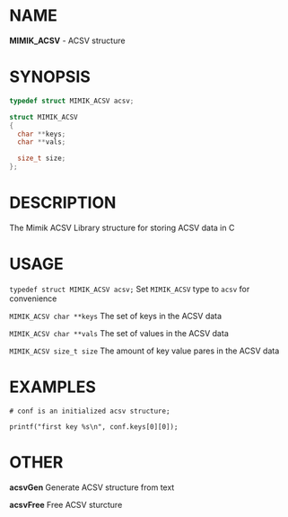 # NAME

**MIMIK_ACSV** - ACSV structure

# SYNOPSIS

```C
typedef struct MIMIK_ACSV acsv;

struct MIMIK_ACSV
{
  char **keys;
  char **vals;

  size_t size;
};
```

# DESCRIPTION

The Mimik ACSV Library structure for storing ACSV data in C

# USAGE

`typedef struct MIMIK_ACSV acsv;` Set `MIMIK_ACSV` type to `acsv` for convenience

`MIMIK_ACSV char **keys` The set of keys in the ACSV data

`MIMIK_ACSV char **vals` The set of values in the ACSV data

`MIMIK_ACSV size_t size` The amount of key value pares in the ACSV data

# EXAMPLES

```
# conf is an initialized acsv structure;

printf("first key %s\n", conf.keys[0][0]);
```

# OTHER

**acsvGen** Generate ACSV structure from text

**acsvFree** Free ACSV sturcture
